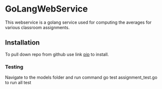 # GoLangWebService

This webservice is a golang service used for computing the averages for various classroom assignments.

## Installation

To pull down repo from github use link [pip](https://github.com/bragererin/GoLangWebServiceRepo) to install.

### Testing

Navigate to the models folder and run command go test assignment_test.go to run all test
